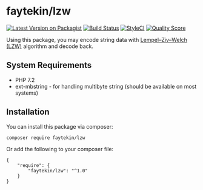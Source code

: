# faytekin/lzw

[![Latest Version on Packagist](https://img.shields.io/packagist/v/faytekin/lzw.svg?style=flat-square)](https://packagist.org/packages/faytekin/lzw)
[![Build Status](https://img.shields.io/travis/faytekin/lzw/main.svg?style=flat-square)](https://travis-ci.org/faytekin/lzw)
[![StyleCI](https://github.styleci.io/repos/317031151/shield?branch=main)](https://github.styleci.io/repos/317031151?branch=main)
[![Quality Score](https://img.shields.io/scrutinizer/g/faytekin/lzw.svg?style=flat-square)](https://scrutinizer-ci.com/g/faytekin/lzw)

Using this package, you may encode string data with [Lempel–Ziv–Welch (LZW)](https://en.wikipedia.org/wiki/Lempel%E2%80%93Ziv%E2%80%93Welch) algorithm and decode back.

## System Requirements

- PHP 7.2
- ext-mbstring - for handling multibyte string (should be available on most systems)

## Installation

You can install this package via composer:
``` bash
composer require faytekin/lzw
```

Or add the following to your composer file:

    {
        "require": {
            "faytekin/lzw": "^1.0"
        }
    }
